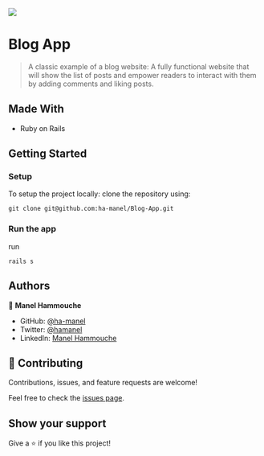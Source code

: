 ![](https://img.shields.io/badge/Microverse-blueviolet)

# Blog App

> A classic example of a blog website: A fully functional website that will show the list of posts and empower readers to interact with them by adding comments and liking posts.

## Made With

- Ruby on Rails

## Getting Started

### Setup

To setup the project locally: clone the repository using:

```
git clone git@github.com:ha-manel/Blog-App.git
```

### Run the app
run 
```
rails s
```

## Authors

👤 **Manel Hammouche**

- GitHub: [@ha-manel](https://github.com/ha-manel)
- Twitter: [@hamanel](https://twitter.com/ha_manel_)
- LinkedIn: [Manel Hammouche](https://www.linkedin.com/in/manel-hammouche/)

## 🤝 Contributing

Contributions, issues, and feature requests are welcome!

Feel free to check the [issues page](../../issues/).

## Show your support

Give a ⭐️ if you like this project!
